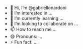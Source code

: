 - 👋 Hi, I’m @gabriellonardoni
- 👀 I’m interested in ...
- 🌱 I’m currently learning ...
- 💞️ I’m looking to collaborate on ...
- 📫 How to reach me ...
- 😄 Pronouns: ...
- ⚡ Fun fact: ...

<!---
gabriellonardoni/gabriellonardoni is a ✨ special ✨ repository because its `README.md` (this file) appears on your GitHub profile.
You can click the Preview link to take a look at your changes.
--->
